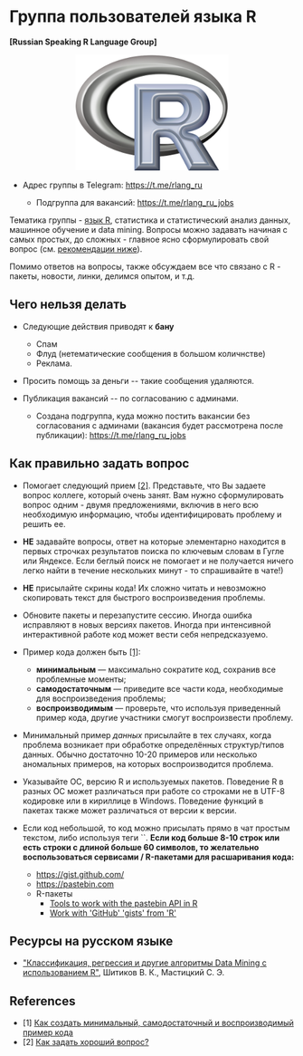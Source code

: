 # Группа пользователей языка R   
**[Russian Speaking R Language Group]**  

<p align="center">
<img src = "./R_logo.png" width=270> 
</p>

- Адрес группы в Telegram: https://t.me/rlang_ru 
    
    - Подгруппа для вакансий: https://t.me/rlang_ru_jobs

Тематика группы - [язык R](https://www.r-project.org), статистика и статистический анализ данных, машинное обучение и data mining. Вопросы можно задавать начиная с самых простых, до сложных - главное ясно сформулировать свой вопрос (см. [рекомендации ниже](https://github.com/r-lang-group-ru/group-rules/blob/master/README.md#как-правильно-задать-вопрос)).

Помимо ответов на вопросы, также обсуждаем все что связано с R - пакеты, новости, линки, делимся опытом, и т.д.

## Чего нельзя делать

- Следующие действия приводят к **бану**

    - Спам
    - Флуд (нетематические сообщения в большом количнстве)
    - Реклама.
    
- Просить помощь за деньги -- такие сообщения удаляются.
- Публикация вакансий -- по согласованию с админами. 
    - Создана подгруппа, куда можно постить вакансии без согласования с админами (вакансия будет рассмотрена после публикации): https://t.me/rlang_ru_jobs

## Как правильно задать вопрос

- Помогает следующий прием [[2]](#references). Представьте, что Вы задаете вопрос коллеге, который очень занят. Вам нужно сформулировать вопрос одним - двумя предложениями, включив в него всю необходимую информацию, чтобы идентифицировать проблему и решить ее. 

- **НЕ** задавайте вопросы, ответ на которые элементарно находится в первых строчках результатов поиска по ключевым словам в Гугле или Яндексе. Если беглый поиск не помогает и не получается ничего легко найти в течение нескольких минут - то спрашивайте в чате!)

- **НЕ** присылайте скрины кода! Их сложно читать и невозможно скопировать текст для быстрого воспроизведения проблемы.

- Обновите пакеты и перезапустите сессию. Иногда ошибка исправляют в новых версиях пакетов. Иногда при интенсивной интерактивной работе код может вести себя непредсказуемо.

- Пример кода должен быть [[1]](#references):
    
    - **минимальным** — максимально сократите код, сохранив все проблемные моменты;
    - **самодостаточным** — приведите все части кода, необходимые для воспроизведения проблемы;
    - **воспроизводимым** — проверьте, что используя приведенный пример кода, другие участники смогут воспроизвести проблему.

- Минимальный пример _данных_ присылайте в тех случаях, когда проблема возникает при обработке определённых структур/типов данных. Обычно достаточно 10-20 примеров или несколько аномальных примеров, на которых воспроизводится проблема.

- Указывайте ОС, версию R и используемых пакетов. Поведение R в разных ОС может различаться при работе со строками не в UTF-8 кодировке или в кириллице в Windows. Поведение функций в пакетах также может различаться от версии к версии.

- Если код небольшой, то код можно присылать прямо в чат простым текстом, либо используя теги ``.  **Если код больше 8-10 строк или есть строки с длиной больше 60 символов, то желательно воспользоваться сервисами / R-пакетами для расшаривания кода:**

    - https://gist.github.com/
    - https://pastebin.com
    - R-пакеты
        - [Tools to work with the pastebin API in R](https://github.com/hrbrmstr/pastebin) 
        - [Work with 'GitHub' 'gists' from 'R'](https://cran.r-project.org/web/packages/gistr/index.html)


## Ресурсы на русском языке

- ["Классификация, регрессия и другие алгоритмы Data Mining с использованием R"](https://ranalytics.github.io/data-mining/index.html), Шитиков В. К., Мастицкий С. Э.


## References 

- [1] [Как создать минимальный, самодостаточный и воспроизводимый пример кода](https://ru.stackoverflow.com/help/minimal-reproducible-example)
- [2] [Как задать хороший вопрос?](https://ru.stackoverflow.com/help/how-to-ask)


